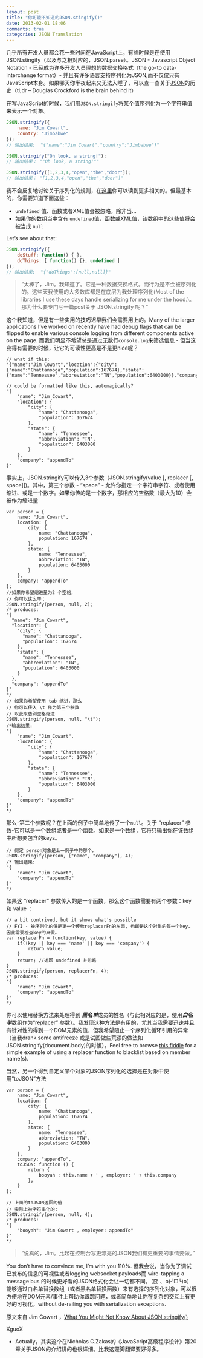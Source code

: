 ```yaml
---
layout: post
title: "你可能不知道的JSON.stingify()"
date: 2013-02-01 18:06
comments: true
categories: JSON Translation
---
```

几乎所有开发人员都会花一些时间在JavaScript上，有些时候是在使用JSON.stingify（以及与之相对应的，JSON.parse）。JSON - Javascript Object Notation - 已经成为许多开发人员理想的数据交换格式（the go-to data-interchange format）- 并且有许多语言支持序列化为JSON,而不仅仅只有JavaScript本身。如果哪天你半夜起来又无法入睡了，可以查一查关于[JSON](http://en.wikipedia.org/wiki/JSON#History)的历史（tl;dr – Douglas Crockford is the brain behind it）
<!--more-->
在写JavaScript的时候，我们用```JSON.stringify```将某个值序列化为一个字符串值来表示一个对象。
```javascript
JSON.stringify({
    name: "Jim Cowart",
    country: "Jimbabwe"
});
// 输出结果:  "{"name":"Jim Cowart","country":"Jimbabwe"}"

JSON.stringify("Oh look, a string!");
// 输出结果： ""Oh look, a string!""

JSON.stringify([1,2,3,4,"open","the","door"]);
// 输出结果： "[1,2,3,4,"open","the","door"]"
```
我不会反复地讨论关于序列化的规则，在[这里](https://developer.mozilla.org/en-US/docs/JavaScript/Reference/Global_Objects/JSON/stringify)你可以读到更多相关的。但最基本的，你需要知道下面这些：  

-  ```undefined``` 值、函数或者XML值会被忽略，除非当...
- 如果你的数组当中含有 ```undefined```值，函数或XML值，该数组中的这些值将会被当成 ```null```

Let’s see about that:
```javascript
JSON.stringify({
    doStuff: function() { },
    doThings: [ function() {}, undefined ]
});
// 输出结果:  "{"doThings":[null,null]}"
```

>“太棒了，Jim。我知道了。它是一种数据交换格式。而行为是不会被序列化的。这些天我使用的大多数库都是在底层为我处理序列化(Most of the libraries I use these days handle serializing for me under the hood.)。那为什么要专门写一篇post关于 JSON.stringify 呢？”

这个我知道，但是有一些实用的技巧迟早我们会需要用上的。Many of the larger applications I’ve worked on recently have had debug flags that can be flipped to enable various console logging from different components active on the page.
而我们明显不希望总是通过无数行```console.log```来筛选信息 - 但当这变得有需要的时候，让它的可读性更高是不是更nice呢？
```
// what if this:
'{"name":"Jim Cowart","location":{"city":{"name":"Chattanooga","population":167674},"state":{"name":"Tennessee","abbreviation":"TN","population":6403000}},"company":"appendTo"}'

// could be formatted like this, automagically?
"{
    "name": "Jim Cowart",
    "location": {
        "city": {
            "name": "Chattanooga",
            "population": 167674
        },
        "state": {
            "name": "Tennessee",
            "abbreviation": "TN",
            "population": 6403000
        }
    },
    "company": "appendTo"
}"
```
事实上，JSON.stringify可以传入3个参数（JSON.stringify(value [, replacer [, space]])。其中，第三个参数 - “space” - 允许你指定一个字符串字符、或者使用缩进、或是一个数字。如果你传的是一个数字，那相应的空格数（最大为10）会被作为缩进量
```
var person = {
    name: "Jim Cowart",
    location: {
        city: {
            name: "Chattanooga",
            population: 167674
        },
        state: {
            name: "Tennessee",
            abbreviation: "TN",
            population: 6403000
        }
    },
    company: "appendTo"
};
//如果你希望缩进量为2 个空格，
// 你可以这么干：
JSON.stringify(person, null, 2);
/* produces:
"{
  "name": "Jim Cowart",
  "location": {
    "city": {
      "name": "Chattanooga",
      "population": 167674
    },
    "state": {
      "name": "Tennessee",
      "abbreviation": "TN",
      "population": 6403000
    }
  },
  "company": "appendTo"
}"
*/
// 如果你希望使用 tab 缩进，那么
// 你可以传入 \t 作为第三个参数
// 以此来告别空格缩进
JSON.stringify(person, null, "\t");
/*输出结果:
"{
    "name": "Jim Cowart",
    "location": {
        "city": {
            "name": "Chattanooga",
            "population": 167674
        },
        "state": {
            "name": "Tennessee",
            "abbreviation": "TN",
            "population": 6403000
        }
    },
    "company": "appendTo"
}"
*/
```
那么-第二个参数呢？在上面的例子中简单地传了一个```null```。关于 “replacer” 参数-它可以是一个数组或者是一个函数。如果是一个数组，它将只输出你在该数组中所想要包含的keys。
```
// 假定 person对象是上一例子中的那个，
JSON.stringify(person, ["name", "company"], 4);
/* 输出结果:
"{
    "name": "Jim Cowart",
    "company": "appendTo"
}"
*/
```
如果这 “replacer” 参数传入的是一个函数，那么这个函数需要有两个参数：key 和 value ：
```
// a bit contrived, but it shows what's possible
// FYI - 被序列化的值是第一个传给replacerFn的东西, 也即是这个对象的每一个key，因此需要检查key的真假。
var replacerFn = function(key, value) {
    if(!key || key === 'name' || key === 'company') {
        return value;
    }
    return; //返回 undefined 并忽略 
}
JSON.stringify(person, replacerFn, 4);
/* produces:
"{
    "name": "Jim Cowart",
    "company": "appendTo"
}"
*/
```
你可以使用替换方法来处理得到 ***黑名单***成员的姓名（与此相对应的是，使用***白名单***数组作为“replacer” 参数）。我发现这种方法是有用的，尤其当我需要迅速并且有针对性的得到一个DOM元素的值，但我希望阻止一个序列化循环引用的异常（当我drank some antifreeze 或是试图做些荒谬的做法如JSON.stringify(document.body)的时候）。Feel free to browse [this fiddle](http://jsfiddle.net/ifandelse/6Yj5h/) for a simple example of using a replacer function to blacklist based on member name(s).

当然，另一个得到自定义某个对象的JSON序列化的选择是在对象中使用“toJSON”方法

```
var person = {
    name: "Jim Cowart",
    location: {
        city: {
            name: "Chattanooga",
            population: 167674
        },
        state: {
            name: "Tennessee",
            abbreviation: "TN",
            population: 6403000
        }
    },
    company: "appendTo",
    toJSON: function () {
        return {
            booyah : this.name + ' , employer: ' + this.company
        };
    }
};

// 上面的toJSON返回的值
// 实际上被字符串化的:
JSON.stringify(person, null, 4);
/* produces:
"{
    "booyah": "Jim Cowart , employer: appendTo"
}"
*/
```
>“说真的，Jim。比起在控制台写更漂亮的JSON我们有更重要的事情要做。”

You don’t have to convince me, I’m with you 110%. 但我会说，当你为了调试已发布的信息的可视性或者logging websocket payloads而 wire-tapping a message bus 的时候更好看的JSON格式化会让一切都不同。（囧 、o(╯□╰)o）能够通过白名单替换数组（或者黑名单替换函数）来有选择的序列化对象，可以很方便地在DOM元素/事件上帮助你跟踪问题，或者简单地让你在复杂的交互上有更好的可视化，without de-railing you with serialization exceptions.

原文来自 Jim Cowart ，[What You Might Not Know About JSON.stringify()](http://freshbrewedcode.com/jimcowart/2013/01/29/what-you-might-not-know-about-json-stringify/?utm_source=javascriptweekly&utm_medium=email)

XguoX  
- Actually，其实这个在Nicholas C.Zakas的《JavaScript高级程序设计》第20章关于JSON的介绍讲的也很详细。比我这蹩脚翻译要好得多。